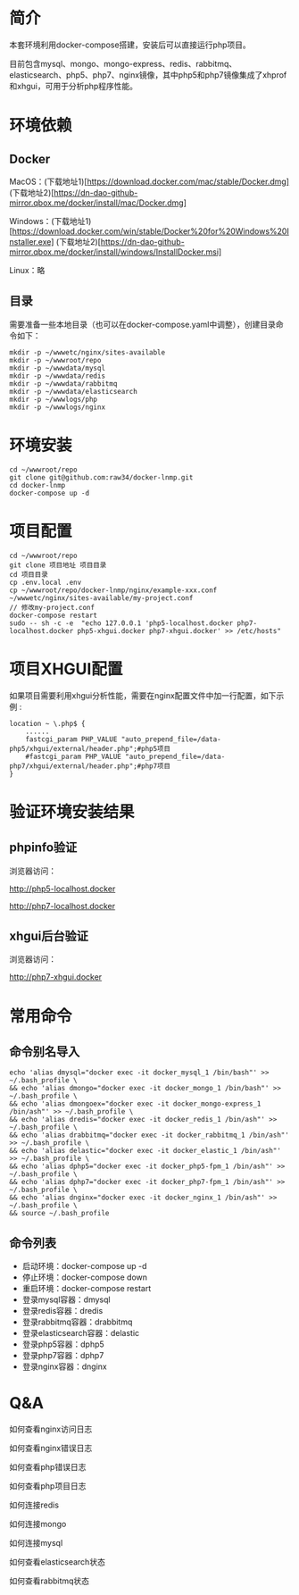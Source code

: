 # 简介
本套环境利用docker-compose搭建，安装后可以直接运行php项目。

目前包含mysql、mongo、mongo-express、redis、rabbitmq、elasticsearch、php5、php7、nginx镜像，其中php5和php7镜像集成了xhprof和xhgui，可用于分析php程序性能。



# 环境依赖
## Docker

MacOS：(下载地址1)[https://download.docker.com/mac/stable/Docker.dmg] (下载地址2)[https://dn-dao-github-mirror.qbox.me/docker/install/mac/Docker.dmg]

Windows：(下载地址1)[https://download.docker.com/win/stable/Docker%20for%20Windows%20Installer.exe] (下载地址2)[https://dn-dao-github-mirror.qbox.me/docker/install/windows/InstallDocker.msi]

Linux：略

## 目录

需要准备一些本地目录（也可以在docker-compose.yaml中调整），创建目录命令如下：

```
mkdir -p ~/wwwetc/nginx/sites-available
mkdir -p ~/wwwroot/repo
mkdir -p ~/wwwdata/mysql
mkdir -p ~/wwwdata/redis
mkdir -p ~/wwwdata/rabbitmq
mkdir -p ~/wwwdata/elasticsearch
mkdir -p ~/wwwlogs/php
mkdir -p ~/wwwlogs/nginx
```

# 环境安装
```
cd ~/wwwroot/repo
git clone git@github.com:raw34/docker-lnmp.git
cd docker-lnmp
docker-compose up -d
```


# 项目配置
```
cd ~/wwwroot/repo
git clone 项目地址 项目目录
cd 项目目录
cp .env.local .env
cp ~/wwwroot/repo/docker-lnmp/nginx/example-xxx.conf ~/wwwetc/nginx/sites-available/my-project.conf
// 修改my-project.conf
docker-compose restart
sudo -- sh -c -e  "echo 127.0.0.1 'php5-localhost.docker php7-localhost.docker php5-xhgui.docker php7-xhgui.docker' >> /etc/hosts"
```



# 项目XHGUI配置
如果项目需要利用xhgui分析性能，需要在nginx配置文件中加一行配置，如下示例 :

```
location ~ \.php$ {
    ......
    fastcgi_param PHP_VALUE "auto_prepend_file=/data-php5/xhgui/external/header.php";#php5项目
    #fastcgi_param PHP_VALUE "auto_prepend_file=/data-php7/xhgui/external/header.php";#php7项目
}
```


# 验证环境安装结果
## phpinfo验证
浏览器访问：

http://php5-localhost.docker

http://php7-localhost.docker

## xhgui后台验证
浏览器访问：

http://php7-xhgui.docker



# 常用命令
## 命令别名导入
```
echo 'alias dmysql="docker exec -it docker_mysql_1 /bin/bash"' >> ~/.bash_profile \
&& echo 'alias dmongo="docker exec -it docker_mongo_1 /bin/bash"' >> ~/.bash_profile \
&& echo 'alias dmongoex="docker exec -it docker_mongo-express_1 /bin/ash"' >> ~/.bash_profile \
&& echo 'alias dredis="docker exec -it docker_redis_1 /bin/ash"' >> ~/.bash_profile \
&& echo 'alias drabbitmq="docker exec -it docker_rabbitmq_1 /bin/ash"' >> ~/.bash_profile \
&& echo 'alias delastic="docker exec -it docker_elastic_1 /bin/ash"' >> ~/.bash_profile \
&& echo 'alias dphp5="docker exec -it docker_php5-fpm_1 /bin/ash"' >> ~/.bash_profile \
&& echo 'alias dphp7="docker exec -it docker_php7-fpm_1 /bin/ash"' >> ~/.bash_profile \
&& echo 'alias dnginx="docker exec -it docker_nginx_1 /bin/ash"' >> ~/.bash_profile \
&& source ~/.bash_profile
```

## 命令列表
- 启动环境：docker-compose up -d
- 停止环境：docker-compose down
- 重启环境：docker-compose restart
- 登录mysql容器：dmysql
- 登录redis容器：dredis
- 登录rabbitmq容器：drabbitmq
- 登录elasticsearch容器：delastic
- 登录php5容器：dphp5
- 登录php7容器：dphp7
- 登录nginx容器：dnginx



# Q&A
如何查看nginx访问日志

如何查看nginx错误日志

如何查看php错误日志

如何查看php项目日志

如何连接redis

如何连接mongo

如何连接mysql

如何查看elasticsearch状态

如何查看rabbitmq状态

